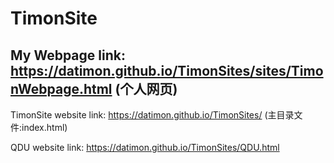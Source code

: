 # TimonSite 
## My Webpage link: https://datimon.github.io/TimonSites/sites/TimonWebpage.html (个人网页)  

TimonSite website link: https://datimon.github.io/TimonSites/ (主目录文件:index.html)  

QDU website link: https://datimon.github.io/TimonSites/QDU.html   

